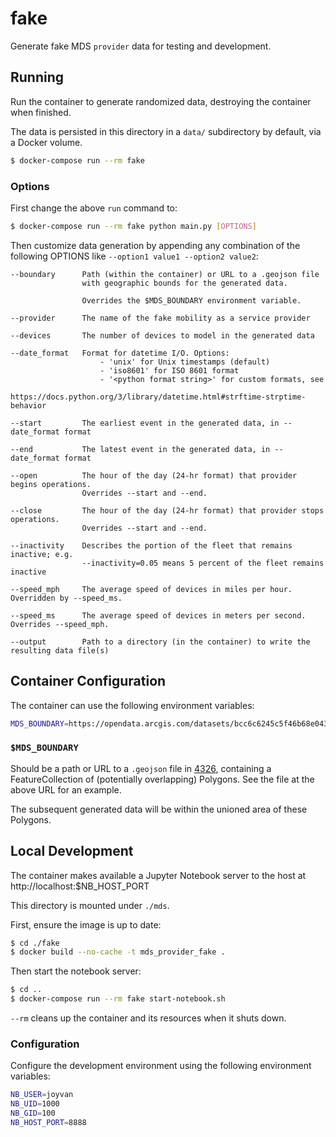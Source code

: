# fake

Generate fake MDS `provider` data for testing and development.

## Running

Run the container to generate randomized data, destroying the container when finished.

The data is persisted in this directory in a `data/` subdirectory by default, via a Docker volume.

```bash
$ docker-compose run --rm fake
```

### Options

First change the above `run` command to:

```bash
$ docker-compose run --rm fake python main.py [OPTIONS]
```

Then customize data generation by appending any combination of the following OPTIONS
like `--option1 value1 --option2 value2`:

```
--boundary      Path (within the container) or URL to a .geojson file
                with geographic bounds for the generated data.

                Overrides the $MDS_BOUNDARY environment variable.

--provider      The name of the fake mobility as a service provider

--devices       The number of devices to model in the generated data

--date_format   Format for datetime I/O. Options:
                    - 'unix' for Unix timestamps (default)
                    - 'iso8601' for ISO 8601 format
                    - '<python format string>' for custom formats, see
                       https://docs.python.org/3/library/datetime.html#strftime-strptime-behavior

--start         The earliest event in the generated data, in --date_format format

--end           The latest event in the generated data, in --date_format format

--open          The hour of the day (24-hr format) that provider begins operations. 
                Overrides --start and --end.

--close         The hour of the day (24-hr format) that provider stops operations.
                Overrides --start and --end.

--inactivity    Describes the portion of the fleet that remains inactive; e.g.
                --inactivity=0.05 means 5 percent of the fleet remains inactive

--speed_mph     The average speed of devices in miles per hour. Overridden by --speed_ms.

--speed_ms      The average speed of devices in meters per second. Overrides --speed_mph.

--output        Path to a directory (in the container) to write the resulting data file(s)
```

## Container Configuration

The container can use the following environment variables:

```bash
MDS_BOUNDARY=https://opendata.arcgis.com/datasets/bcc6c6245c5f46b68e043f6179bab153_3.geojson
```

### `$MDS_BOUNDARY`

Should be a path or URL to a `.geojson` file in [4326](http://epsg.io/4326), 
containing a FeatureCollection of (potentially overlapping) Polygons. See the file at the above URL for an example.

The subsequent generated data will be within the unioned area of these Polygons.

## Local Development

The container makes available a Jupyter Notebook server to the host at http://localhost:$NB_HOST_PORT

This directory is mounted under `./mds`.

First, ensure the image is up to date:

```bash
$ cd ./fake
$ docker build --no-cache -t mds_provider_fake .
```

Then start the notebook server:

```bash
$ cd ..
$ docker-compose run --rm fake start-notebook.sh
```

`--rm` cleans up the container and its resources when it shuts down.

### Configuration

Configure the development environment using the following environment variables:

```bash
NB_USER=joyvan
NB_UID=1000
NB_GID=100
NB_HOST_PORT=8888
```
